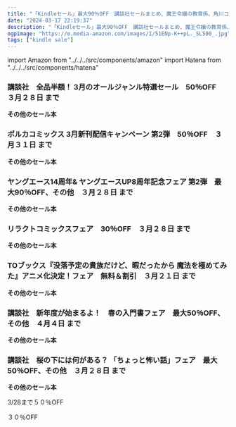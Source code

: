 ```yaml
---
title: "「Kindleセール」最大90％OFF　講談社セールまとめ、魔王令嬢の教育係、角川コミックス・エース、リラクトコミックス、TOブックス"
date: "2024-03-17 22:19:37"
description: "「Kindleセール」最大90％OFF　講談社セールまとめ、魔王令嬢の教育係、角川コミックス・エース、リラクトコミックス、TOブックス"
ogpimage: "https://m.media-amazon.com/images/I/51ENp-K++pL._SL500_.jpg"
tags: ["kindle sale"]
---
```

import Amazon from "../../../src/components/amazon"
import Hatena from "../../../src/components/hatena"





### 講談社　全品半額！ 3月のオールジャンル特選セール　50％OFF　３月２８日 まで


<Amazon asin="B00IFTKTR2" />



<Amazon asin="B00N8JJ2XG" />



<Amazon asin="B074KKPN93" />


**その他のセール本**

<Hatena src="https://kyukyunyorituryo.github.io/kindle_sale/20240328s39689/" title=""/>

### ポルカコミックス 3月新刊配信キャンペーン 第2弾　50％OFF　３月３１日 まで


<Amazon asin="B08F7R2TM6" />



<Amazon asin="B0B6GH25FD" />


**その他のセール本**

<Hatena src="https://kyukyunyorituryo.github.io/kindle_sale/20240331s39631/" title=""/>

### ヤングエース14周年& ヤングエースUP8周年記念フェア 第2弾　最大90％OFF、その他　３月２８日 まで


<Amazon asin="B0BMPHYJWT" />



<Amazon asin="B07JBK1535" />



<Amazon asin="B0CTC6MK9J" />


**その他のセール本**

<Hatena src="https://kyukyunyorituryo.github.io/kindle_sale/20240328s39586/" title=""/>

### リラクトコミックスフェア　30％OFF　３月２８日 まで

<Amazon asin="B0BY86VVSD" />


<Amazon asin="B0B3X1GFFL" />


<Amazon asin="B09XMRL3S7" />


**その他のセール本**

<Hatena src="https://kyukyunyorituryo.github.io/kindle_sale/20240328s39547/" title=""/>

### TOブックス『没落予定の貴族だけど、暇だったから 魔法を極めてみた』アニメ化決定！フェア　無料＆割引　３月２１日 まで

<Amazon asin="B0CJ2KK8B7" />


<Amazon asin="B0CBPP9LRQ" />


<Amazon asin="B0CBPQGQ7B" />


**その他のセール本**

<Hatena src="https://kyukyunyorituryo.github.io/kindle_sale/20240321s39543/" title=""/>

### 講談社　新年度が始まるよ！　春の入門書フェア　最大50％OFF、その他　４月４日 まで

<Amazon asin="B09XMKNYV2" />


<Amazon asin="B01M3OH7AG" />


<Amazon asin="B09V1134H7" />


**その他のセール本**

<Hatena src="https://kyukyunyorituryo.github.io/kindle_sale/20240404b9027/" title=""/>

### 講談社　桜の下には何がある？ 「ちょっと怖い話」フェア　最大50％OFF、その他　３月２８日 まで

<Amazon asin="B0CW1FXJQ8" />


<Amazon asin="B07K6FMJB5" />


<Amazon asin="B0CWNTBNJS" />


**その他のセール本**

<Hatena src="https://kyukyunyorituryo.github.io/kindle_sale/20240328s39617/" title=""/>

3/28まで５０％OFF

<Amazon asin="B0C3QPYL4N" />

３０％OFF

<Amazon asin="B0CNT9RN39" />

<Amazon asin="B0BM4CLGRG" />

